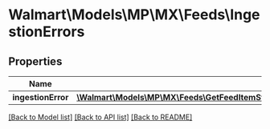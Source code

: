 # Walmart\Models\MP\MX\Feeds\IngestionErrors

## Properties

Name | Type | Description | Notes
------------ | ------------- | ------------- | -------------
**ingestionError** | [**\Walmart\Models\MP\MX\Feeds\GetFeedItemStatus200ResponseIngestionErrorsIngestionErrorInner[]**](GetFeedItemStatus200ResponseIngestionErrorsIngestionErrorInner.md) |  | [optional]


[[Back to Model list]](./) [[Back to API list]](../../../../../README.md#supported-apis) [[Back to README]](../../../../../README.md)
